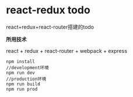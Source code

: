 # react-redux todo
react+redux+react-router搭建的todo

**所用技术**

react + redux + react-router + webpack + express

```
npm install
//development环境
npm run dev
//production环境
npm run build
npm run prod



